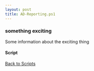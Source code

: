 ```yaml
---
layout: post
title: AD-Reporting.ps1
---
```


### something exciting

Some information about the exciting thing

#### Script

<script async src="https://gist-it.appspot.com/github.com/BanterBoy/scripts-blog/blob/master/PowerShell/scripts/activeDirectory/AD-Reporting.ps1" crossorigin="anonymous"></script>

<a href="/menu/_pages/scripts.html">Back to Scripts</a>
